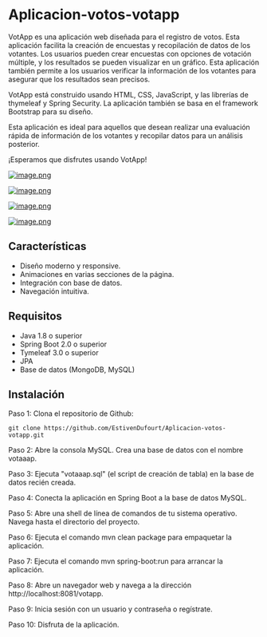 # Aplicacion-votos-votapp
VotApp es una aplicación web diseñada para el registro de votos. Esta aplicación facilita la creación de encuestas y recopilación de datos de los votantes. Los usuarios pueden crear encuestas con opciones de votación múltiple, y los resultados se pueden visualizar en un gráfico. Esta aplicación también permite a los usuarios verificar la información de los votantes para asegurar que los resultados sean precisos.

VotApp está construido usando HTML, CSS, JavaScript, y las librerías de thymeleaf y Spring Security. La aplicación también se basa en el framework Bootstrap para su diseño.

Esta aplicación es ideal para aquellos que desean realizar una evaluación rápida de información de los votantes y recopilar datos para un análisis posterior. 

¡Esperamos que disfrutes usando VotApp!

[![image.png](https://i.postimg.cc/jjS9MkW8/image.png)](https://postimg.cc/LJGNXD3f)

[![image.png](https://i.postimg.cc/Y0Hzshnp/image.png)](https://postimg.cc/bDmnGNfM)

[![image.png](https://i.postimg.cc/br99cpW1/image.png)](https://postimg.cc/Lgh1jKHs)

[![image.png](https://i.postimg.cc/sD3JPGGm/image.png)](https://postimg.cc/Z0D34Rcv)


## Características

- Diseño moderno y responsive.
- Animaciones en varias secciones de la página.
- Integración con base de datos.
- Navegación intuitiva.

## Requisitos

* Java 1.8 o superior
* Spring Boot 2.0 o superior
* Tymeleaf 3.0 o superior
* JPA
* Base de datos (MongoDB, MySQL)

## Instalación

Paso 1: Clona el repositorio de Github:

```
git clone https://github.com/EstivenDufourt/Aplicacion-votos-votapp.git
```
Paso 2: Abre la consola MySQL. Crea una base de datos con el nombre votaaap.

Paso 3: Ejecuta "votaaap.sql" (el script de creación de tabla) en la base de datos recién creada.

Paso 4: Conecta la aplicación en Spring Boot a la base de datos MySQL.

Paso 5: Abre una shell de línea de comandos de tu sistema operativo. Navega hasta el directorio del proyecto.

Paso 6: Ejecuta el comando mvn clean package para empaquetar la aplicación.

Paso 7: Ejecuta el comando mvn spring-boot:run para arrancar la aplicación.

Paso 8: Abre un navegador web y navega a la dirección http://localhost:8081/votapp.

Paso 9: Inicia sesión con un usuario y contraseña o regístrate.

Paso 10: Disfruta de la aplicación.

